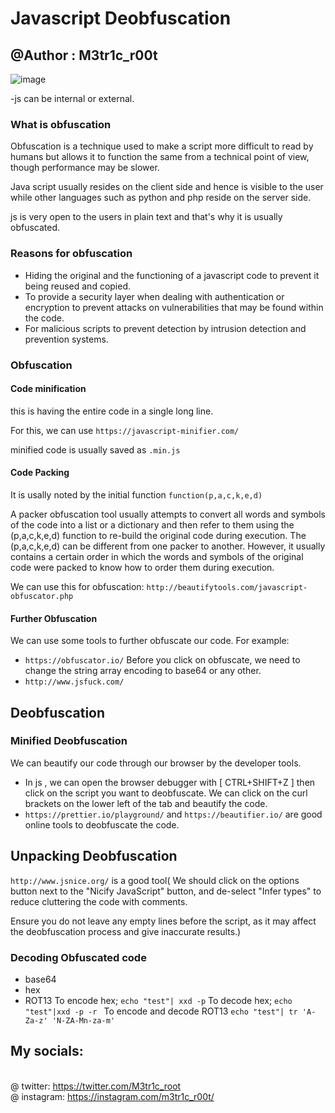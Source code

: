 # Javascript Deobfuscation
## @Author : M3tr1c_r00t
![image](https://user-images.githubusercontent.com/99975622/222302781-6f0e8c12-2d2d-4572-95ae-f036d9edf2bd.png)

-js can be internal or external.
### What is obfuscation
Obfuscation is a technique used to make a script more difficult to read by humans but allows it to function the same from a technical point of view, though performance may be slower.

Java script usually resides on the client side and hence is visible to the user while other languages such as python and php reside on the server side.

js is very open to the users in plain text and that's why it is usually obfuscated.

### Reasons for obfuscation
- Hiding the original and the functioning of a javascript code to prevent it being reused and copied.
- To provide a security layer when dealing with authentication or encryption to prevent attacks on vulnerabilities that may be found within the code. 
- For malicious scripts to prevent detection by intrusion detection and prevention systems.

### Obfuscation
#### Code minification
this is having the entire code in a single long line.

For this, we can use ```https://javascript-minifier.com/```

minified code is usually saved as ```.min.js```

#### Code Packing 
It is usally noted by the initial function ```function(p,a,c,k,e,d)```

A packer obfuscation tool usually attempts to convert all words and symbols of the code into a list or a dictionary and then refer to them using the (p,a,c,k,e,d) function to re-build the original code during execution. The (p,a,c,k,e,d) can be different from one packer to another. However, it usually contains a certain order in which the words and symbols of the original code were packed to know how to order them during execution.

We can use this for obfuscation:
```http://beautifytools.com/javascript-obfuscator.php```

#### Further Obfuscation
We can use some tools to further obfuscate our code.
For example:
- ```https://obfuscator.io/``` 
Before you click on obfuscate, we need to change the string array encoding to base64 or any other.
- ```http://www.jsfuck.com/```

## Deobfuscation
### Minified Deobfuscation
We can beautify our code through our browser by the developer tools.

- In js , we can open the browser debugger with [ CTRL+SHIFT+Z ] then click on the script you want to deobfuscate. We can click on the curl brackets on the lower left of the tab and beautify the code.
- ```https://prettier.io/playground/``` and ```https://beautifier.io/``` are good online tools to deobfuscate the code.

## Unpacking Deobfuscation
```http://www.jsnice.org/``` is a good tool( We should click on the options button next to the "Nicify JavaScript" button, and de-select "Infer types" to reduce cluttering the code with comments.

Ensure you do not leave any empty lines before the script, as it may affect the deobfuscation process and give inaccurate results.)

### Decoding Obfuscated code
- base64
- hex 
- ROT13
To encode hex; 
```echo "test"| xxd -p```
To decode hex;
```echo "test"|xxd -p -r ```
To encode and decode ROT13
```echo "test"| tr 'A-Za-z' 'N-ZA-Mn-za-m'```


## My socials:
<br>@ twitter: https://twitter.com/M3tr1c_root
<br>@ instagram: https://instagram.com/m3tr1c_r00t/
